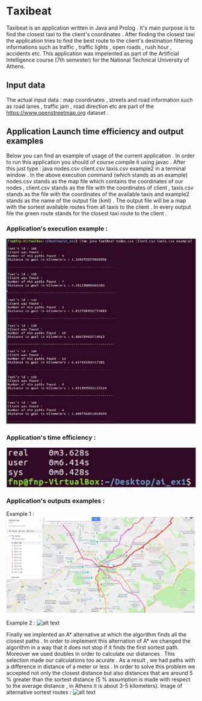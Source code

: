 # Τaxibeat
Taxibeat is an application written in Java and Prolog . It's main purpose is to find the closest taxi to the client's coordinates . After finding the closest taxi the application tries to find the best route to the client's destination filtering informations such as traffic , traffic lights , open roads , rush hour , accidents etc.
This application was impelented as part of the Artificial Intelligence course (7th semester) for the National Technical University of Athens.


## Input data 
The actual input data : map coordinates , streets and road information such as road lanes , traffic jam , road direction etc are part of the https://www.openstreetmap.org dataset .

## Application Launch time efficiency and output examples 
Below you can find an example of usage of the current application . In order to run this application you should of course compile it using javac . After this just type : java nodes.csv client.csv taxis.csv example2 in a terminal window . In the above execution command (which stands as an example) nodes.csv stands as the map file which contains the coordinates of our nodes , client.csv stands as the file with the coordinates of client , taxis.csv stands as the file with the coordinates of the available taxis and example2 stands as the name of the output file (kml) . The output file will be a map with the sortest available routes from all taxis to the client . In every output file the green route stands for the closest taxi route to the client .

### Application's execution example :

![alt text](https://github.com/filmnoirprod/taxibeat/blob/master/images/runt.jpg)

### Application's time efficiency :

![alt text](https://github.com/filmnoirprod/taxibeat/blob/master/images/time.jpg)

### Application's outputs examples :

Example 1 :
![alt text](https://github.com/filmnoirprod/taxibeat/blob/master/images/ex1.jpg)

Example 2 :
![alt text](https://github.com/filmnoirprod/taxibeat/blob/master/images/ex2.jpg)

Finally we implented an A* alternative at which the algorithm finds all the closest paths . In order to implement this alternation of A* we changed the algorithm in a way that it does not stop if it finds the first sortest path. Moreover we used doubles in order to calculate our distances . This selection made our calculations too acurate . As a result , we had paths with a difference in distance of a meter or less . In order to solve this problem we accepted not only the closest distance but also distances that are around 5 % greater than the sortest distance (5 % assumption is made with respect to the average distance , in Athens it is about 3-5 kilometers).
Image of alternative sortest routes :
![alt text](https://github.com/filmnoirprod/taxibeat/blob/master/images/p1.jpg)
